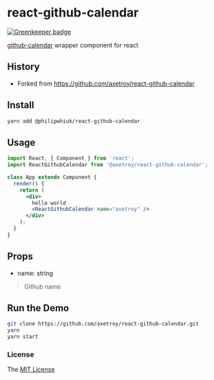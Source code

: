 # react-github-calendar

[![Greenkeeper badge](https://badges.greenkeeper.io/axetroy/react-github-calendar.svg)](https://greenkeeper.io/)

[github-calendar](https://github.com/IonicaBizau/github-calendar) wrapper component for react

## History

* Forked from https://github.com/axetroy/react-github-calendar

## Install

```bash
yarn add @philipwhiuk/react-github-calendar
```

## Usage

```jsx harmony
import React, { Component } from 'react';
import ReactGithubCalendar from '@axetroy/react-github-calendar';

class App extends Component {
  render() {
    return (
      <div>
        hello world
        <ReactGithubCalendar name="axetroy" />
      </div>
    );
  }
}
```

## Props

- name: string

> Github name

## Run the Demo

```bash
git clone https://github.com/axetroy/react-github-calendar.git
yarn
yarn start
```

### License

The [MIT License](https://github.com/axetroy/react-github-calendar/blob/master/LICENSE)
